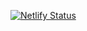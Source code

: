 [![Netlify Status](https://api.netlify.com/api/v1/badges/81c4977b-8c53-4eb0-a704-d9dd0af9d7a6/deploy-status)](https://app.netlify.com/sites/cool-dragon-806f9f/deploys)
